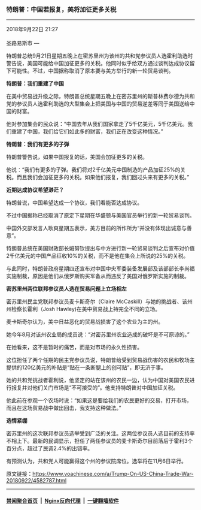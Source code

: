 ### 特朗普：中国若报复，美将加征更多关税
------------------------

<div class="published">
 <span class="date" title="中国时间">
  <time datetime="2018-09-22T21:27:15+08:00">
   2018年9月22日 21:27
  </time>
 </span>
</div>
<br/>
<div class="wsw">
 <span class="dateline">
  圣路易斯市 —
 </span>
 <p>
  特朗普总统9月21日星期五晚上在密苏里州为该州的共和党参议员人选霍利助选时警告说，美国可能给中国加征更多的关税。他同时似乎给双方通过谈判达成协议留下可能性。不过，中国据称取消了原本要与美方举行的新一轮贸易谈判。
 </p>
 <p>
  <strong>
   特朗普：我们重建了中国
  </strong>
 </p>
 <p>
  在美中贸易战升级之际，特朗普总统星期五晚上在密苏里州的斯普林费尔德为共和党的参议员人选霍利助选的大型集会上把美国与中国的贸易逆差等同于美国送给中国的财富。
 </p>
 <p>
  他对参加集会的民众说：“中国去年从我们国家拿走了5千亿美元，5千亿美元。我们重建了中国，我们给它们如此多的财富，我们正在改变这种情况。”
 </p>
 <p>
  <strong>
   特朗普：我们有更多的子弹
  </strong>
 </p>
 <p>
  特朗普警告说，如果中国报复的话，美国会加征更多的关税。
 </p>
 <p>
  他说：“我们有更多的子弹。我们将对2千亿美元中国制造的产品加征25%的关税。而且我们会加征更多的关税。如果他们报复，我们回过头来有更多的关税。”
 </p>
 <p>
  <strong>
   近期达成协议希望渺茫？
  </strong>
 </p>
 <p>
  特朗普说，中国希望达成一个协议，我们看能否达成协议。
 </p>
 <p>
  不过中国据称已经取消了原定下星期在华盛顿与美国官员举行的新一轮贸易谈判。
 </p>
 <p>
  中国外交部发言人耿爽星期五表示，美方目前的所作所为“并没有体现出诚意与善意”。
 </p>
 <p>
  特朗普总统在美国财政部长姆努钦提出与中方进行新一轮贸易谈判之后宣布对价值2千亿美元的中国产品征收10%的关税，而不是他在集会上所说的25%的关税。
 </p>
 <p>
  与此同时，特朗普政府星期四还宣布对中国中央军委装备发展部及该部部长李尚福实施制裁，原因是他们从俄罗斯购买军备从而违反了美国对俄罗斯实施的制裁。
 </p>
 <p>
  <strong>
   密苏里州两位联邦参议员人选在贸易问题上立场相左
  </strong>
 </p>
 <p>
  密苏里州民主党联邦参议员麦卡斯奇尔（Claire McCaskill）与她的挑战者、该州州检察长霍利（Josh Hawley)在美中贸易战上持完全不同的立场。
 </p>
 <p>
  麦卡斯奇尔认为，美中日益恶化的贸易战损害了这个农业为主的州。
 </p>
 <p>
  她今年8月对该州农业局的成员说：“对密苏里州农业造成的破坏是不可原谅的。”
 </p>
 <p>
  在她看来，这不是暂时的痛苦，而是对市场的永久性损害。
 </p>
 <p>
  这位担任了两个任期的民主党参议员说，特朗普给受到贸易战伤害的农民和牧场主提供的120亿美元的补贴是“贴在一条断腿上的创可贴”，即无济于事。
 </p>
 <p>
  她的共和党挑战者霍利说，他坚定的站在该州的农民一边，认为中国对美国农民进行报复并对他们关门市场是“不可接受的”。他支持特朗普对中国加征关税。
 </p>
 <p>
  他此前在参观一个农场时说：“如果这是要给我们的农民更好的交易，打开市场，而且在这场贸易战中做出回击，我支持这种做法。”
 </p>
 <p>
  <strong>
   选情紧绷
  </strong>
 </p>
 <p>
  密苏里州的这次联邦参议员选举受到广泛的关注。这两位参议员人选目前的支持率不相上下。最新的民调显示，担任了两任参议员的麦卡斯奇尔目前落后于霍利3个百分点，超过了民调2.4%的出错率。
 </p>
 <p>
  有预测认为，共和党人可能赢得这个州的参议院席位。选举将在11月6日举行。
  <br/>
 </p>
</div>

原文链接：https://www.voachinese.com/a/Trump-On-US-China-Trade-War-20180922/4582787.html


------------------------
#### [禁闻聚合首页](https://github.com/gfw-breaker/banned-news/blob/master/README.md) &nbsp;|&nbsp; [Nginx反向代理](https://github.com/gfw-breaker/open-proxy/blob/master/README.md) &nbsp;|&nbsp;  [一键翻墙软件](https://github.com/gfw-breaker/nogfw/blob/master/README.md)